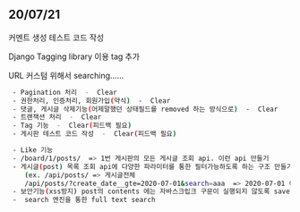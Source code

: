## 20/07/21


커멘트 생성 테스트 코드 작성 


Django Tagging library 이용 tag 추가


URL 커스텀 위해서 searching......


```bash
 - Pagination 처리  -  Clear
 - 권한처리, 인증처리, 회원가입(약식)  -  Clear
 - 댓글, 게시글 삭제기능(어제말했던 상태필드를 removed 하는 방식으로)  -  Clear
 - 트랜잭션 처리  -  Clear
 - Tag 기능  -  Clear(피드백 필요)
 - 게시판 테스트 코드 작성  -  Clear(피드백 필요)

 - Like 기능
 - /board/1/posts/  => 1번 게시판의 모든 게시글 조회 api. 이런 api 만들기
 - 게시글(post) 목록 조회 api에 다양한 파라미터를 통한 필터가능하도록 하는 구조 만들기
    (ex. /api/posts/ => 게시글전체
    /api/posts/?create_date__gte=2020-07-01&search=aaa  => 2020-07-01 이후에 생성된 게시글 중 aaa로 검색되는 게시글 모두조회)
 - 보안기능(xss방지) post의 contents 에는 자바스크립크 구문이 실행되지 않도록 save 전에 그런구문제거 혹은 에러리턴 등으로 게시글본문의 js 구문 실행안되도록 해야함)
 -  search 엔진을 통한 full text search
```
